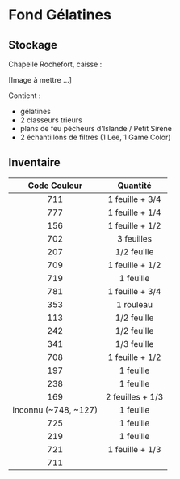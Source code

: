 # Fond Gélatines

## Stockage

Chapelle Rochefort, caisse :

[Image à mettre ...]

Contient :

- gélatines
- 2 classeurs trieurs
- plans de feu pêcheurs d'Islande / Petit Sirène
- 2 échantillons de filtres (1 Lee, 1 Game Color)

## Inventaire

| Code Couleur | Quantité |
| :--: | :--: |
| 711 |  1 feuille + 3/4
| 777 | 1 feuille + 1/4
| 156 | 1 feuille + 1/2
| 702 | 3 feuilles
| 207 | 1/2 feuille
| 709 | 1 feuille + 1/2
| 719 | 1 feuille
| 781 | 1 feuille + 3/4
| 353 |  1 rouleau
| 113 | 1/2 feuille
| 242 | 1/2 feuille
| 341 | 1/3 feuille
| 708 | 1 feuille + 1/2
| 197 | 1 feuille
| 238 | 1 feuille
| 169 | 2 feuilles + 1/3
| inconnu (~748, ~127) | 1 feuille
| 725 | 1 feuille
| 219 | 1 feuille
| 721 | 1 feuille + 1/3
| 711| 
